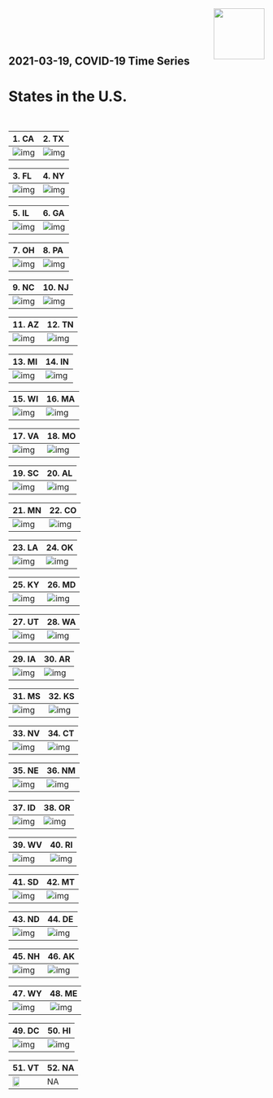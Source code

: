 <img align="right"  height="100" src="/doc/utsw-master-logo-cmyk+BI.png">

 <p>&nbsp;</p> 

 <p>&nbsp;</p> 

## 2021-03-19, COVID-19 Time Series
# States in the U.S. 


 <p>&nbsp;</p> 

|  1. CA  |  2. TX  |  
|  :---   |   :---   |  
|  ![img](/output/states_current/CA_newCases.png)  |  ![img](/output/states_current/TX_newCases.png)  |  

|  3. FL  |  4. NY  |  
|  :---   |   :---   |  
|  ![img](/output/states_current/FL_newCases.png)  |  ![img](/output/states_current/NY_newCases.png)  |  

|  5. IL  |  6. GA  |  
|  :---   |   :---   |  
|  ![img](/output/states_current/IL_newCases.png)  |  ![img](/output/states_current/GA_newCases.png)  |  

|  7. OH  |  8. PA  |  
|  :---   |   :---   |  
|  ![img](/output/states_current/OH_newCases.png)  |  ![img](/output/states_current/PA_newCases.png)  |  

|  9. NC  |  10. NJ  |  
|  :---   |   :---   |  
|  ![img](/output/states_current/NC_newCases.png)  |  ![img](/output/states_current/NJ_newCases.png)  |  

|  11. AZ  |  12. TN  |  
|  :---   |   :---   |  
|  ![img](/output/states_current/AZ_newCases.png)  |  ![img](/output/states_current/TN_newCases.png)  |  

|  13. MI  |  14. IN  |  
|  :---   |   :---   |  
|  ![img](/output/states_current/MI_newCases.png)  |  ![img](/output/states_current/IN_newCases.png)  |  

|  15. WI  |  16. MA  |  
|  :---   |   :---   |  
|  ![img](/output/states_current/WI_newCases.png)  |  ![img](/output/states_current/MA_newCases.png)  |  

|  17. VA  |  18. MO  |  
|  :---   |   :---   |  
|  ![img](/output/states_current/VA_newCases.png)  |  ![img](/output/states_current/MO_newCases.png)  |  

|  19. SC  |  20. AL  |  
|  :---   |   :---   |  
|  ![img](/output/states_current/SC_newCases.png)  |  ![img](/output/states_current/AL_newCases.png)  |  

|  21. MN  |  22. CO  |  
|  :---   |   :---   |  
|  ![img](/output/states_current/MN_newCases.png)  |  ![img](/output/states_current/CO_newCases.png)  |  

|  23. LA  |  24. OK  |  
|  :---   |   :---   |  
|  ![img](/output/states_current/LA_newCases.png)  |  ![img](/output/states_current/OK_newCases.png)  |  

|  25. KY  |  26. MD  |  
|  :---   |   :---   |  
|  ![img](/output/states_current/KY_newCases.png)  |  ![img](/output/states_current/MD_newCases.png)  |  

|  27. UT  |  28. WA  |  
|  :---   |   :---   |  
|  ![img](/output/states_current/UT_newCases.png)  |  ![img](/output/states_current/WA_newCases.png)  |  

|  29. IA  |  30. AR  |  
|  :---   |   :---   |  
|  ![img](/output/states_current/IA_newCases.png)  |  ![img](/output/states_current/AR_newCases.png)  |  

|  31. MS  |  32. KS  |  
|  :---   |   :---   |  
|  ![img](/output/states_current/MS_newCases.png)  |  ![img](/output/states_current/KS_newCases.png)  |  

|  33. NV  |  34. CT  |  
|  :---   |   :---   |  
|  ![img](/output/states_current/NV_newCases.png)  |  ![img](/output/states_current/CT_newCases.png)  |  

|  35. NE  |  36. NM  |  
|  :---   |   :---   |  
|  ![img](/output/states_current/NE_newCases.png)  |  ![img](/output/states_current/NM_newCases.png)  |  

|  37. ID  |  38. OR  |  
|  :---   |   :---   |  
|  ![img](/output/states_current/ID_newCases.png)  |  ![img](/output/states_current/OR_newCases.png)  |  

|  39. WV  |  40. RI  |  
|  :---   |   :---   |  
|  ![img](/output/states_current/WV_newCases.png)  |  ![img](/output/states_current/RI_newCases.png)  |  

|  41. SD  |  42. MT  |  
|  :---   |   :---   |  
|  ![img](/output/states_current/SD_newCases.png)  |  ![img](/output/states_current/MT_newCases.png)  |  

|  43. ND  |  44. DE  |  
|  :---   |   :---   |  
|  ![img](/output/states_current/ND_newCases.png)  |  ![img](/output/states_current/DE_newCases.png)  |  

|  45. NH  |  46. AK  |  
|  :---   |   :---   |  
|  ![img](/output/states_current/NH_newCases.png)  |  ![img](/output/states_current/AK_newCases.png)  |  

|  47. WY  |  48. ME  |  
|  :---   |   :---   |  
|  ![img](/output/states_current/WY_newCases.png)  |  ![img](/output/states_current/ME_newCases.png)  |  

|  49. DC  |  50. HI  |  
|  :---   |   :---   |  
|  ![img](/output/states_current/DC_newCases.png)  |  ![img](/output/states_current/HI_newCases.png)  |  

|  51. VT  |  52. NA  |  
|  :---   |   :---   |  
|  <img src="/output/states_current/VT_newCases.png" width="49.5%"/> |   NA  |  


